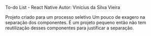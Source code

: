 To-do List - React Native
Autor: Vinícius da Silva Vieira

Projeto criado para um processo seletivo
Um pouco de exagero na separação dos componentes. É um projeto pequeno então não tem reutilização desses componentes para justificar a separação.